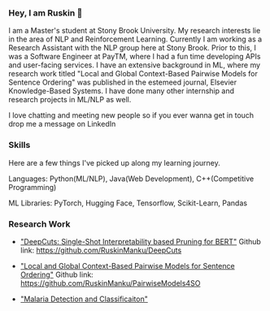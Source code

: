 ### Hey, I am Ruskin 👋
I am a Master's student at Stony Brook University. My research interests lie in the area of NLP and Reinforcement Learning. Currently I am working as a Research Assistant with the NLP group here at Stony Brook. Prior to this, I was a Software Engineer at PayTM, where I had a fun time developing APIs and user-facing services. I have an extensive background in ML, where my research work titled "Local and Global Context-Based Pairwise Models for Sentence Ordering" was published in the estemeed journal, Elsevier Knowledge-Based Systems. I have done many other internship and research projects in ML/NLP as well.

I love chatting and meeting new people so if you ever wanna get in touch drop me a message on LinkedIn

### Skills 
Here are a few things I've picked up along my learning journey.

Languages: Python(ML/NLP), Java(Web Development), C++(Competitive Programming)

ML Libraries: PyTorch, Hugging Face, Tensorflow, Scikit-Learn, Pandas 

### Research Work

- ["DeepCuts: Single-Shot Interpretability based Pruning for BERT"](https://arxiv.org/abs/2212.13392)
Github link: https://github.com/RuskinManku/DeepCuts

- ["Local and Global Context-Based Pairwise Models for Sentence Ordering"](https://www.sciencedirect.com/science/article/abs/pii/S0950705122001873)
Github link: https://github.com/RuskinManku/PairwiseModels4SO
- ["Malaria Detection and Classificaiton"](https://arxiv.org/abs/2011.14329)


<!--
**RuskinManku/RuskinManku** is a ✨ _special_ ✨ repository because its `README.md` (this file) appears on your GitHub profile.

Here are some ideas to get you started:

- 🔭 I’m currently working on ...
- 🌱 I’m currently learning ...
- 👯 I’m looking to collaborate on ...
- 🤔 I’m looking for help with ...
- 💬 Ask me about ...
- 📫 How to reach me: ...
- 😄 Pronouns: ...
- ⚡ Fun fact: ...
-->

